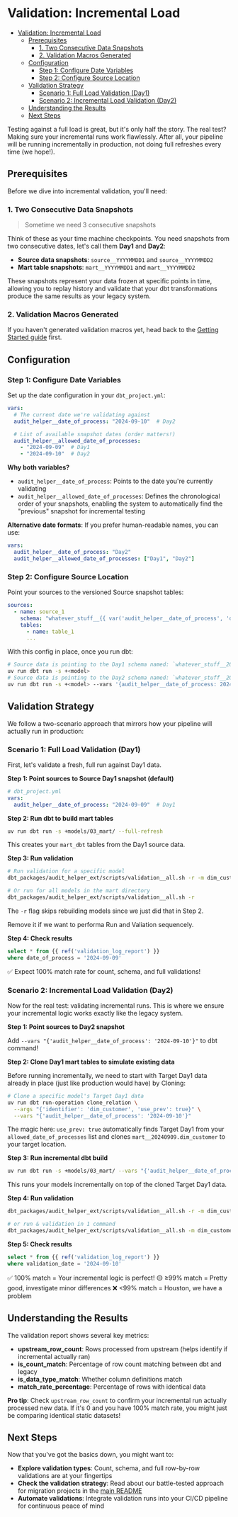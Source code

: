 # Validation: Incremental Load

<!-- markdownlint-disable no-inline-html -->
- [Validation: Incremental Load](#validation-incremental-load)
  - [Prerequisites](#prerequisites)
    - [1. Two Consecutive Data Snapshots](#1-two-consecutive-data-snapshots)
    - [2. Validation Macros Generated](#2-validation-macros-generated)
  - [Configuration](#configuration)
    - [Step 1: Configure Date Variables](#step-1-configure-date-variables)
    - [Step 2: Configure Source Location](#step-2-configure-source-location)
  - [Validation Strategy](#validation-strategy)
    - [Scenario 1: Full Load Validation (Day1)](#scenario-1-full-load-validation-day1)
    - [Scenario 2: Incremental Load Validation (Day2)](#scenario-2-incremental-load-validation-day2)
  - [Understanding the Results](#understanding-the-results)
  - [Next Steps](#next-steps)

Testing against a full load is great, but it's only half the story. The real test? Making sure your incremental runs work flawlessly. After all, your pipeline will be running incrementally in production, not doing full refreshes every time (we hope!).

## Prerequisites

Before we dive into incremental validation, you'll need:

### 1. Two Consecutive Data Snapshots

> Sometime we need 3 consecutive snapshots

Think of these as your time machine checkpoints. You need snapshots from two consecutive dates, let's call them **Day1** and **Day2**:

- **Source data snapshots**: `source__YYYYMMDD1` and `source__YYYYMMDD2`
- **Mart table snapshots**: `mart__YYYYMMDD1` and `mart__YYYYMMDD2`

These snapshots represent your data frozen at specific points in time, allowing you to replay history and validate that your dbt transformations produce the same results as your legacy system.

### 2. Validation Macros Generated

If you haven't generated validation macros yet, head back to the [Getting Started guide](./getting-started.md#your-first-validation) first.

## Configuration

### Step 1: Configure Date Variables

Set up the date configuration in your `dbt_project.yml`:

```yaml
vars:
  # The current date we're validating against
  audit_helper__date_of_process: "2024-09-10"  # Day2

  # List of available snapshot dates (order matters!)
  audit_helper__allowed_date_of_processes:
    - "2024-09-09"  # Day1
    - "2024-09-10"  # Day2
```

**Why both variables?**
- `audit_helper__date_of_process`: Points to the date you're currently validating
- `audit_helper__allowed_date_of_processes`: Defines the chronological order of your snapshots, enabling the system to automatically find the "previous" snapshot for incremental testing

**Alternative date formats**: If you prefer human-readable names, you can use:

```yaml
vars:
  audit_helper__date_of_process: "Day2"
  audit_helper__allowed_date_of_processes: ["Day1", "Day2"]
```

### Step 2: Configure Source Location

Point your sources to the versioned Source snapshot tables:

```yml
sources:
  - name: source_1
    schema: "whatever_stuff__{{ var('audit_helper__date_of_process', 'day1') }}"
    tables:
      - name: table_1
      ...
```

With this config in place, once you run dbt:

```bash
# Source data is pointing to the Day1 schema named: `whatever_stuff__20240909`
uv run dbt run -s +<model> 
# Source data is pointing to the Day2 schema named: `whatever_stuff__20240910`
uv run dbt run -s +<model> --vars '{audit_helper__date_of_process: 2024-09-10}'
```

## Validation Strategy

We follow a two-scenario approach that mirrors how your pipeline will actually run in production:

### Scenario 1: Full Load Validation (Day1)

First, let's validate a fresh, full run against Day1 data.

**Step 1: Point sources to Source Day1 snapshot (default)**

```yaml
# dbt_project.yml
vars:
  audit_helper__date_of_process: "2024-09-09"  # Day1
```

**Step 2: Run dbt to build mart tables**

```bash
uv run dbt run -s +models/03_mart/ --full-refresh
```

This creates your `mart_dbt` tables from the Day1 source data.

**Step 3: Run validation**

```bash
# Run validation for a specific model
dbt_packages/audit_helper_ext/scripts/validation__all.sh -r -m dim_customer

# Or run for all models in the mart directory
dbt_packages/audit_helper_ext/scripts/validation__all.sh -r
```

The `-r` flag skips rebuilding models since we just did that in Step 2.

Remove it if we want to performa Run and Valiation sequencely.

**Step 4: Check results**

```sql
select * from {{ ref('validation_log_report') }}
where date_of_process = '2024-09-09'
```

✅ Expect 100% match rate for count, schema, and full validations!

### Scenario 2: Incremental Load Validation (Day2)

Now for the real test: validating incremental runs. This is where we ensure your incremental logic works exactly like the legacy system.

**Step 1: Point sources to Day2 snapshot**

Add `--vars "{'audit_helper__date_of_process': '2024-09-10'}"` to dbt command!

**Step 2: Clone Day1 mart tables to simulate existing data**

Before running incrementally, we need to start with Target Day1 data already in place (just like production would have) by Cloning:

```bash
# Clone a specific model's Target Day1 data
uv run dbt run-operation clone_relation \
  --args "{'identifier': 'dim_customer', 'use_prev': true}" \
  --vars "{'audit_helper__date_of_process': '2024-09-10'}"
```

The magic here: `use_prev: true` automatically finds Target Day1 from your `allowed_date_of_processes` list and clones `mart__20240909.dim_customer` to your target location.

**Step 3: Run incremental dbt build**

```bash
uv run dbt run -s +models/03_mart/ --vars "{'audit_helper__date_of_process': '2024-09-10'}"
```

This runs your models incrementally on top of the cloned Target Day1 data.

**Step 4: Run validation**

```bash
dbt_packages/audit_helper_ext/scripts/validation__all.sh -r -m dim_customer -p 2024-09-10

# or run & validation in 1 command
dbt_packages/audit_helper_ext/scripts/validation__all.sh -m dim_customer -p 2024-09-10
```

**Step 5: Check results**

```sql
select * from {{ ref('validation_log_report') }}
where validation_date = '2024-09-10'
```

✅ 100% match = Your incremental logic is perfect!
🟡 ≥99% match = Pretty good, investigate minor differences
❌ <99% match = Houston, we have a problem

## Understanding the Results

The validation report shows several key metrics:

- **upstream_row_count**: Rows processed from upstream (helps identify if incremental actually ran)
- **is_count_match**: Percentage of row count matching between dbt and legacy
- **is_data_type_match**: Whether column definitions match
- **match_rate_percentage**: Percentage of rows with identical data

**Pro tip**: Check `upstream_row_count` to confirm your incremental run actually processed new data. If it's 0 and you have 100% match rate, you might just be comparing identical static datasets!

## Next Steps

Now that you've got the basics down, you might want to:

- **Explore validation types**: Count, schema, and full row-by-row validations are at your fingertips
- **Check the validation strategy**: Read about our battle-tested approach for migration projects in the [main README](../README.md#validation-strategy)
- **Automate validations**: Integrate validation runs into your CI/CD pipeline for continuous peace of mind